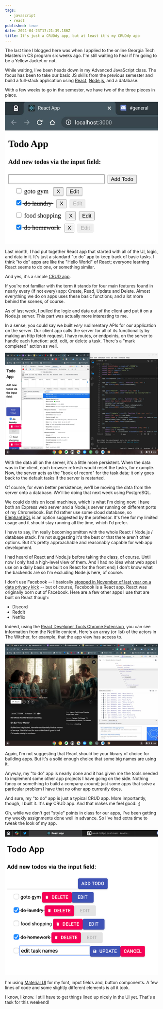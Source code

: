 ```yaml
---
tags:
  - javascript
  - react
published: true
date: 2021-04-23T17:21:39.186Z
title: It's just a CRUDdy app, but at least it's my CRUDdy app
---
```

The last time I blogged here was when I applied to the online Georgia Tech Masters in CS program six weeks ago. I'm still waiting to hear if I'm going to be a Yellow Jacket or not. 

While waiting, I've been heads down in my Advanced JavaScript class. The focus has been to take our basic JS skills from the previous semester and build a full-stack application using [React](https://reactjs.org/), [Node.js](https://nodejs.org/en/), and a database.

With a few weeks to go in the semester, we have two of the three pieces in place. 

![](../src/images/original-react-app.jpg)

Last month, I had put together React app that started with all of the UI, logic, and data in it. It's just a standard "to do" app to keep track of basic tasks. I think "to do" apps are like the "Hello World" of React; everyone learning React seems to do one, or something similar.

And yes, it's a simple [CRUD app](https://en.wikipedia.org/wiki/Create,_read,_update_and_delete).

If you're not familiar with the term it stands for four main features found in nearly every (if not every) app: Create, Read, Update and Delete. Almost everything we do on apps uses these basic functions; and a lot more behind the scenes, of course.

As of last week, I pulled the logic and data out of the client and put it on a Node.js server. This part was actually more interesting to me. 

In a sense, you could say we built *very* rudimentary APIs for our application on the server. Our client app calls the server for all of its functionality by making an http fetch request. I have routes, or endpoints, on the server to handle each function: add, edit, or delete a task. There's a "mark completed" action as well. 

![](../src/images/react-and-node-todos.jpg)

With the data all on the server, it's a little more persistent. When the data was in the client, each browser refresh would reset the tasks, for example. Now, the server acts as the "book of record" for the task data; it only goes back to the default tasks if the server is restarted.

Of course, for even better persistence, we'll be moving the data from the server onto a database. We'll be doing that next week using PostgreSQL. 

We could do this on local machines, which is what I'm doing now: I have both an Express web server and a Node.js server running on different ports of my Chromebook. But I'd rather use some cloud database, so [ElephantSQL](https://www.elephantsql.com/) is an option suggested by the professor. It's free for my limited usage and it should stay running all the time, which I'd prefer.

I have to say, I'm really becoming smitten with the whole React / Node.js / database stack. I'm not suggesting it's the best or that there aren't other options. But it's pretty approachable and reasonably capable for web app development. 

I had heard of React and Node.js before taking the class, of course. Until now I only had a high-level view of them. And I had no idea what web apps I use on a daily basis are built on React for the front end; I don't know what the backends are so I'm excluding Node.js here, of course.

I don't use Facebook -- I basically [stopped in November of last year on a data privacy kick](https://www.kctofel.com/the-experiment-living-a-mobile-life-without-apple-or-google/) -- but of course, Facebook is a React app. React was originally born out of Facebook. Here are a few other apps I use that are built on React though:

* Discord
* Reddit
* Netflix

Indeed, using the [React Developer Tools Chrome Extension](https://chrome.google.com/webstore/detail/react-developer-tools/fmkadmapgofadopljbjfkapdkoienihi?hl=en), you can see information from the Netflix content. Here's an array (or list) of the actors in The Witcher, for example, that the app view has access to.

![](../src/images/netflix-react.jpg)

Again, I'm not suggesting that React should be your library of choice for building apps. But it's a solid enough choice that some big names are using it. 

Anyway, my "to do" app is nearly done and it has given me the tools needed to implement some other app projects I have going on the side. Nothing fancy or something to build a company around; just some apps that solve a particular problem I have that no other app currently does.

And sure, my "to do" app is just a typical CRUD app. More importantly, though, I built it. It's ***my*** CRUD app. And that makes me feel good. ;)

Oh, while we don't get "style" points in class for our apps, I've been getting my weekly assignments done well in advance. So I've had extra time to tweak the look of my app. 

![](../src/images/todos.jpg)

I'm using [Material UI](https://material-ui.com/) for my font, input fields and, button components. A few lines of code and some slightly different elements is all it took.

I know, I know. I still have to get things lined up nicely in the UI yet. That's a task for this weekend!
